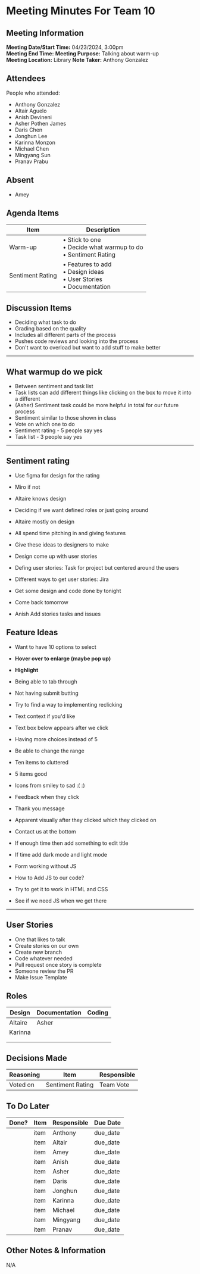 # Meeting Minutes For Team 10
## Meeting Information
**Meeting Date/Start Time:** 04/23/2024, 3:00pm  
**Meeting End Time:** 
**Meeting Purpose:** Talking about warm-up   
**Meeting Location:** Library
**Note Taker:** Anthony Gonzalez 

## Attendees
People who attended:
- Anthony Gonzalez
- Altair Aguelo
- Anish Devineni
- Asher Pothen James
- Daris Chen
- Jonghun Lee
- Karinna Monzon
- Michael Chen
- Mingyang Sun
- Pranav Prabu

## Absent
- Amey

## Agenda Items

Item | Description
---- | ----
Warm-up | • Stick to one <br>• Decide what warmup to do<br>• Sentiment Rating 
Sentiment Rating | • Features to add<br>• Design ideas<br>• User Stories<br>• Documentation

## Discussion Items
- Deciding what task to do
- Grading based on the quality
- Includes all different parts of the process
- Pushes code reviews and looking into the process
- Don't want to overload but want to add stuff to make better

---
## What warmup do we pick
- Between sentiment and task list
- Task lists can add different things like clicking on the box to move it into a different
- (Asher) Sentiment task could be more helpful in total for our future process
- Sentiment similar to those shown in class
- Vote on which one to do
- Sentiment rating - 5 people say yes
- Task list - 3 people say yes

---

## Sentiment rating
- Use figma for design for the rating 
- Miro if not
- Altaire knows design
- Deciding if we want defined roles or just going around
- Altaire mostly on design
- All spend time pitching in and giving features
- Give these ideas to designers to make
- Design come up with user stories
- Defing user stories: Task for project but centered around the users
- Different ways to get user stories: Jira

- Get some design and code done by tonight
- Come back tomorrow

- Anish Add stories tasks and issues

## Feature Ideas
- Want to have 10 options to select
- **Hover over to enlarge (maybe pop up)**
- **Highlight**
- Being able to tab through
- Not having submit butting
- Try to find a way to implementing reclicking
- Text context if you'd like
- Text box below appears after we click
- Having more choices instead of 5
- Be able to change the range
- Ten items to cluttered
- 5 items good
- Icons from smiley to sad :( :)
- Feedback when they click
- Thank you message
- Apparent visually after they clicked which they clicked on
- Contact us at the bottom
- If enough time then add something to edit title
- If time add dark mode and light mode
- Form working without JS

- How to Add JS to our code?
- Try to get it to work in HTML and CSS
- See if we need JS when we get there

---

## User Stories
- One that likes to talk
- Create stories on our own
- Create new branch
- Code whatever needed
- Pull request once story is complete
- Someone review the PR
- Make Issue Template

## Roles
| Design | Documentation | Coding |
| ---- | ---- | ---- |
| Altaire | Asher |  | 
| Karinna |  |  | 
|  |  |  | 
|  |  |  | 

## Decisions Made
| Reasoning | Item | Responsible |
| ---- | ---- | ---- |
| Voted on | Sentiment Rating | Team Vote | 

## To Do Later
| Done? | Item | Responsible | Due Date |
| ---- | ---- | ---- | ---- |
| | item | Anthony | due_date |
| | item | Altair | due_date |
| | item | Amey | due_date |
| | item | Anish | due_date |
| | item | Asher | due_date |
| | item | Daris | due_date |
| | item | Jonghun | due_date |
| | item | Karinna | due_date |
| | item | Michael | due_date |
| | item | Mingyang | due_date |
| | item | Pranav | due_date |

## Other Notes & Information
N/A
